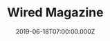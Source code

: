 ---
collection_archive: false
collection_awards: []
collection_category:
  - Environments
  - Portraits
  - Travel
  - Editorial
  - Uniquely American
  - Tech
  - Reportage
  - Color
collection_content: >-
  This commission touches on something I think a lot about- how will “Main
  Street” and the idyllic small towns of America’s yesterday survive tomorrow?
  As the economy and workforce move to urban communities in record numbers, I’m
  afraid in the not-so-distant future the US landscape will be littered with
  ghost towns and abandoned communities, bringing a fabled American way of life
  to near extinction.


  These works are a portrait of a community on life support, the closed Alcoa
  plant (the one-time financial lifeline), and the players working to bring the
  world’s largest bitcoin mining facility to a community desperately needing
  good news: Milam County Judge Steve Young, The Director of Rockdale Municipal
  Development Kara Chlore, and Joan and Dan Ratliff, owners of the historic
  Rainbow Courts Motel.


  In 1952, **_The Saturday Evening Post_** christened Rockdale, Texas, “_The
  Town Where It Rains Money_.” More recently, though, prosperity has eluded
  Rockdale. The Alcoa smelter was shuttered in 2008, and an adjoining coal-fired
  power plant closed last year. More than 1,000 jobs vanished, sending Rockdale
  and surrounding Milam County, population 25,000, into a nosedive.


  Then, last summer, a ray of hope pierced the gloom. Bitmain, a Chinese company
  that makes specialized computers for “mining” crypto currency, said it would
  invest $500 million in the closed Alcoa smelter, which, crucially, was still
  connected to massive electrical lines. Most important for Milam County,
  Bitmain promised to create between 400 and 600 jobs. New industry would
  replace the old.


  Instead, Milam County and other communities have learned a real-life lesson
  about the elusive promise of virtual currency as the promised 400-600 jobs are
  currently at 20-40.


  [**_Article_**](https://www.wired.com/story/hard-luck-texas-town-bet-bitcoin-lost/)
  written by Mark Dent and assigned by Samantha Cooper.
collection_cover: https://d1sf55qlb7p6hz.cloudfront.net/bitmain-27.jpg
collection_cover_mobile: https://d1sf55qlb7p6hz.cloudfront.net/verticalcovers-11.jpg
collection_description: >-
  These works are a portrait of Rockdale, Texas a community on life support, the
  closed Alcoa plant (their one-time financial lifeline), and the players
  working to bring the world’s largest bitcoin mining facility to a community
  desperately needing good news. Bitmain promised to create between 400 and 600
  jobs. New industry would replace the old. Instead, Milam County and other
  communities have learned a real-life lesson about the elusive promise of
  virtual currency with only 20-30 new jobs created.
collection_exhibition: []
collection_filter: Commissioned + Stock
collection_hidden: false
collection_meta: The Hard-Luck Texas Town That Bet on Bitcoin and Lost
collection_press: []
collection_preview:
  - https://d1sf55qlb7p6hz.cloudfront.net/bitmain_covers-2.jpg
  - https://d1sf55qlb7p6hz.cloudfront.net/bitmain_covers-1.jpg
  - https://d1sf55qlb7p6hz.cloudfront.net/bitmain_covers-6.jpg
  - https://d1sf55qlb7p6hz.cloudfront.net/bitmain_covers-4.jpg
  - https://d1sf55qlb7p6hz.cloudfront.net/bitmain_covers-8.jpg
  - https://d1sf55qlb7p6hz.cloudfront.net/bitmain_covers-3.jpg
  - https://d1sf55qlb7p6hz.cloudfront.net/bitmain_covers-7.jpg
  - https://d1sf55qlb7p6hz.cloudfront.net/bitmain_covers-5.jpg
cover_image: https://d1sf55qlb7p6hz.cloudfront.net/social-32.jpg
date: 2019-06-18T07:00:00.000Z 
logo: 
navigation_theme: white
px_extra: true
slug: wired-magazine-2
test_repeater: []
theme_color: "#D2DEE7"
theme_color_all_works: 8FD2F9"
title: Wired Magazine
collection_blocks:
  - _bookshop_name: collections/media-row-start
    row_alignment: between
  - _bookshop_name: collections/media-element 
    color: "#A3C8AD"
    image:  https://d1sf55qlb7p6hz.cloudfront.net/bitmain-1.jpg
    margin_left: 35
    margin_right: 0
    margin_y: 100
    test_field: >-
      </div></label><img role="presentation"
      src="https://d1sf55qlb7p6hz.cloudfront.net/bitmain-1.jpg"><div><label>
    width: 55
  - _bookshop_name: collections/media-row
    row_alignment: between
  - _bookshop_name: collections/media-element 
    color: "#E7A973"
    image:  https://d1sf55qlb7p6hz.cloudfront.net/bitmain-2.jpg
    margin_left: 5
    margin_y: 100
    width: 50
  - _bookshop_name: collections/media-element 
    color: "#FFD467"
    image:  https://d1sf55qlb7p6hz.cloudfront.net/bitmain-3.jpg
    margin_left: 0
    margin_right: 10
    margin_y: 500
    width: 30
  - _bookshop_name: collections/media-row
    row_alignment: between
  - _bookshop_name: collections/media-element 
    color: "#7DDBC0"
    image:  https://d1sf55qlb7p6hz.cloudfront.net/bitmain-4.jpg
    margin_left: 15
    margin_right: 0
    margin_y: 200
    width: 40
  - _bookshop_name: collections/media-element 
    color: "#FD9496"
    image:  https://d1sf55qlb7p6hz.cloudfront.net/bitmain-5.jpg
    margin_left: 0
    margin_right: 5
    margin_y: 200
    width: 40
  - _bookshop_name: collections/media-row
    row_alignment: between
  - _bookshop_name: collections/media-element 
    color: "#EFD6B4"
    image:  https://d1sf55qlb7p6hz.cloudfront.net/bitmain-6.jpg
    margin_left: 5
    margin_y: 200
    width: 33
  - _bookshop_name: collections/media-element 
    color: "#E1EA6D"
    image:  https://d1sf55qlb7p6hz.cloudfront.net/bitmain-7.jpg
    margin_left: 0
    margin_right: 10
    margin_y: 400
    width: 40
  - _bookshop_name: collections/media-row
    row_alignment: between
  - _bookshop_name: collections/media-element 
    color: "#CEDCDD"
    image:  https://d1sf55qlb7p6hz.cloudfront.net/bitmain-8.jpg
    margin_left: 5
    margin_y: 100
    width: 50
  - _bookshop_name: collections/media-element 
    color: "#E7BFAA"
    image:  https://d1sf55qlb7p6hz.cloudfront.net/bitmain-9.jpg
    margin_left: 0
    margin_right: 0
    margin_y: 500
    width: 33
  - _bookshop_name: collections/media-row
    row_alignment: between
  - _bookshop_name: collections/media-element 
    color: "#A4D38E"
    image:  https://d1sf55qlb7p6hz.cloudfront.net/bitmain-10.jpg
    margin_left: 25
    margin_y: 100
    width: 50
  - _bookshop_name: collections/media-row
    row_alignment: between
  - _bookshop_name: collections/media-element 
    color: "#F5614B"
    image:  https://d1sf55qlb7p6hz.cloudfront.net/bitmain-11.jpg
    margin_left: 5
    margin_right: 0
    margin_y: 100
    width: 40
  - _bookshop_name: collections/media-element 
    color: "#A6CAE5"
    image:  https://d1sf55qlb7p6hz.cloudfront.net/bitmain-12.jpg
    margin_right: 15
    margin_y: 600
    width: 30
  - _bookshop_name: collections/media-row
    row_alignment: between
  - _bookshop_name: collections/media-element 
    color: "#F8D9B6"
    image:  https://d1sf55qlb7p6hz.cloudfront.net/bitmain-13.jpg
    margin_left: 25
    margin_right: 0
    margin_y: 100
    width: 50
  - _bookshop_name: collections/media-row
    row_alignment: between
  - _bookshop_name: collections/media-element 
    color: "#FFC9B6"
    image:  https://d1sf55qlb7p6hz.cloudfront.net/bitmain-14.jpg
    margin_left: 15
    margin_right: 0
    margin_y: 100
    width: 30
  - _bookshop_name: collections/media-element 
    color: "#DCEDF6"
    image:  https://d1sf55qlb7p6hz.cloudfront.net/bitmain-15.jpg
    margin_left: 0
    margin_right: 5
    margin_y: 300
    width: 40
  - _bookshop_name: collections/media-row
    row_alignment: between
  - _bookshop_name: collections/media-element 
    color: "#EEFAE4"
    image:  https://d1sf55qlb7p6hz.cloudfront.net/bitmain-16.jpg
    margin_left: 0
    margin_right: 0
    margin_y: 50
    width: 25
  - _bookshop_name: collections/media-element 
    color: "#FFE9B4"
    image:  https://d1sf55qlb7p6hz.cloudfront.net/bitmain-17.jpg
    margin_left: 0
    margin_right: 20
    margin_y: 300
    width: 50
  - _bookshop_name: collections/media-row
    row_alignment: between
  - _bookshop_name: collections/media-element 
    color: "#DAD4DE"
    image:  https://d1sf55qlb7p6hz.cloudfront.net/bitmain-18.jpg
    margin_left: 10
    margin_right: 0
    margin_y: 100
    width: 30
  - _bookshop_name: collections/media-element 
    color: "#FFC690"
    image:  https://d1sf55qlb7p6hz.cloudfront.net/bitmain-19.jpg
    margin_left: 0
    margin_right: 5
    margin_y: 400
    width: 50
  - _bookshop_name: collections/media-row
    row_alignment: between
  - _bookshop_name: collections/media-element 
    color: "#FFDA9C"
    image:  https://d1sf55qlb7p6hz.cloudfront.net/bitmain-20.jpg
    margin_left: 25
    margin_y: 100
    width: 50
  - _bookshop_name: collections/media-row
    row_alignment: between
  - _bookshop_name: collections/media-element 
    color: "#D4D29A"
    image:  https://d1sf55qlb7p6hz.cloudfront.net/bitmain-21.jpg
    margin_left: 10
    margin_right: 0
    margin_y: 100
    width: 40
  - _bookshop_name: collections/media-element 
    color: "#F0F9FA"
    image:  https://d1sf55qlb7p6hz.cloudfront.net/bitmain-22.jpg
    margin_left: 0
    margin_right: 0
    margin_y: 500
    width: 45
  - _bookshop_name: collections/media-row
    row_alignment: between
  - _bookshop_name: collections/media-element 
    color: "#FF9167"
    image:  https://d1sf55qlb7p6hz.cloudfront.net/bitmain-23.jpg
    margin_left: 30
    margin_right: 0
    margin_y: 100
    width: 45
  - _bookshop_name: collections/media-row
    row_alignment: between
  - _bookshop_name: collections/media-element 
    color: "#D8E59D"
    image:  https://d1sf55qlb7p6hz.cloudfront.net/bitmain-24.jpg
    margin_left: 10
    margin_right: 0
    margin_y: 100
    width: 30
  - _bookshop_name: collections/media-element 
    color: "#FFDCB6"
    image:  https://d1sf55qlb7p6hz.cloudfront.net/bitmain-25.jpg
    margin_left: 0
    margin_right: 0
    margin_y: 400
    width: 50
  - _bookshop_name: collections/media-row
    row_alignment: between
  - _bookshop_name: collections/media-element 
    color: "#E1EEF5"
    image:  https://d1sf55qlb7p6hz.cloudfront.net/bitmain-26.jpg
    margin_left: 25
    margin_right: 0
    margin_y: 100
    width: 33
  - _bookshop_name: collections/media-row
    row_alignment: between
  - _bookshop_name: collections/media-element 
    color: "#FAEEDC"
    image:  https://d1sf55qlb7p6hz.cloudfront.net/bitmain-27.jpg
    margin_left: 35
    margin_y: 100
    width: 60
  - _bookshop_name: collections/media-row
    row_alignment: between
  - _bookshop_name: collections/media-element 
    color: "#E7DEF3"
    image:  https://d1sf55qlb7p6hz.cloudfront.net/bitmain-28.jpg
    margin_left: 0
    margin_right: 0
    margin_y: 400
    width: 50
  - _bookshop_name: collections/media-element 
    color: "#F1CDBA"
    image:  https://d1sf55qlb7p6hz.cloudfront.net/bitmain-29.jpg
    margin_right: 10
    margin_y: 100
    width: 33
  - _bookshop_name: collections/media-row
    row_alignment: between
  - _bookshop_name: collections/media-element 
    color: "#E79F85"
    image:  https://d1sf55qlb7p6hz.cloudfront.net/bitmain-30.jpg
    margin_left: 30
    margin_y: 100
    width: 30
  - _bookshop_name: collections/media-row
    row_alignment: between
  - _bookshop_name: collections/media-element 
    caption: Deflation. Tempe, AZ. 2016 
    color: "#D9A663"
    image:  https://d1sf55qlb7p6hz.cloudfront.net/bitmain-31.jpg
    margin_left: 20
    margin_y: 100
    width: 60
  - _bookshop_name: collections/media-row-end
---